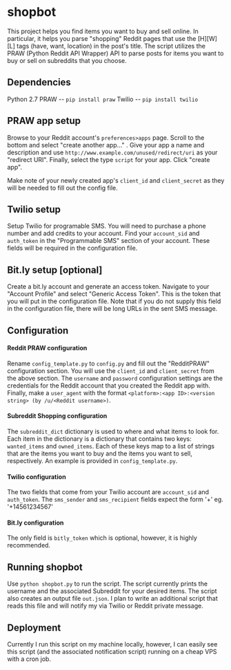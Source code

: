 # shopbot

This project helps you find items you want to buy and sell online. In particular, it helps you parse "shopping" Reddit pages that use the [H][W][L] tags (have, want, location) in the post's title. The script utilizes the PRAW (Python Reddit API Wrapper) API to parse posts for items you want to buy or sell on subreddits that you choose. 

## Dependencies 
Python 2.7
PRAW -- `pip install praw`
Twilio -- `pip install twilio`

## PRAW app setup
Browse to your Reddit account's `preferences>apps` page. Scroll to the bottom and select "create another app..." .  Give your app a name and description and use `http://www.example.com/unused/redirect/uri` as your "redirect URI". Finally, select the type `script` for your app. Click "create app".

Make note of your newly created app's `client_id` and `client_secret` as they will be needed to fill out the config file. 

## Twilio setup
Setup Twilio for programable SMS. You will need to purchase a phone number and add credits to your account. Find your `account_sid` and `auth_token` in the "Programmable SMS" section of your account. These fields will be required in the configuration file.

## Bit.ly setup [optional]
Create a bit.ly account and generate an access token. Navigate to your "Account Profile" and select "Generic Access Token". This is the token that you will put in the configuration file. Note that if you do not supply this field in the configuration file, there will be long URLs in the sent SMS message. 

## Configuration
#### Reddit PRAW configuration
Rename `config_template.py` to `config.py` and fill out the "RedditPRAW" configuration section. You will use the `client_id` and `client_secret` from the above section. The `username` and `password` configuration settings are the credentials for the Reddit account that you created the Reddit app with. Finally, make a `user_agent` with the format ``<platform>:<app ID>:<version string> (by /u/<Reddit username>)``. 

#### Subreddit Shopping configuration
The `subreddit_dict` dictionary is used to where and what items to look for. Each item in the dictionary is a dictionary that contains two keys: `wanted_items` and `owned_items`. Each of these keys map to a list of strings that are the items you want to buy and the items you want to sell, respectively.  An example is provided in `config_template.py`. 

#### Twilio configuration
The two fields that come from your Twilio account are `account_sid` and `auth_token`. The `sms_sender` and `sms_recipient` fields expect the form '+<country code><area code><phone number>' eg. '+14561234567'

#### Bit.ly configuration
The only field is `bitly_token` which is optional, however, it is highly recommended. 

## Running shopbot
Use `python shopbot.py` to run the script. The script currently prints the username and the associated Subreddit for your desired items. The script also creates an output file `out.json`. I plan to write an additional script that reads this file and will notify my via Twilio or Reddit private message. 

## Deployment
Currently I run this script on my machine locally, however, I can easily see this script (and the associated notification script) running on a cheap VPS with a cron job. 

